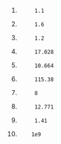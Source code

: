 1)			1.1
2)			1.6
3)			1.2
4)			17.028
5)			10.664
6)			115.38
7)			8
8)			12.771
9)			1.41
10)			1e9